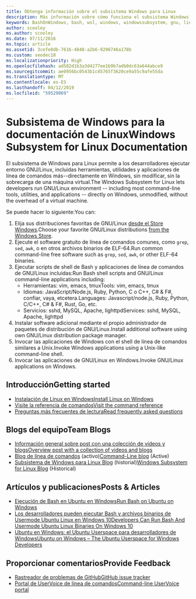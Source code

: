 ```yaml
---
title: Obtenga información sobre el subsistema Windows para Linux
description: Más información sobre cómo funciona el subsistema Windows para Linux.
keywords: BashOnWindows, bash, wsl, windows, windowssubsystem, gnu, linux
author: scooley
ms.author: scooley
ms.date: 07/11/2016
ms.topic: article
ms.assetid: 3cefe0db-7616-4848-a2b6-9296746a178b
ms.custom: seodec18
ms.localizationpriority: High
ms.openlocfilehash: ad582d1b3a3d4277ee1b9b7adb0dc63a644abce9
ms.sourcegitcommit: ae0956bc0543b1c45765f3620ce9a55c9afe55da
ms.translationtype: MT
ms.contentlocale: es-ES
ms.lasthandoff: 04/12/2019
ms.locfileid: "59529069"
---
```

# <a name="windows-subsystem-for-linux-documentation"></a><span data-ttu-id="a58e8-104">Subsistema de Windows para la documentación de Linux</span><span class="sxs-lookup"><span data-stu-id="a58e8-104">Windows Subsystem for Linux Documentation</span></span>

<span data-ttu-id="a58e8-105">El subsistema de Windows para Linux permite a los desarrolladores ejecutar entorno GNU/Linux, incluidas herramientas, utilidades y aplicaciones de línea de comandos más--directamente en Windows, sin modificar, sin la sobrecarga de una máquina virtual.</span><span class="sxs-lookup"><span data-stu-id="a58e8-105">The Windows Subsystem for Linux lets developers run GNU/Linux environment -- including most command-line tools, utilities, and applications -- directly on Windows, unmodified, without the overhead of a virtual machine.</span></span>  

<span data-ttu-id="a58e8-106">Se puede hacer lo siguiente:</span><span class="sxs-lookup"><span data-stu-id="a58e8-106">You can:</span></span>

1. <span data-ttu-id="a58e8-107">Elija sus distribuciones favoritas de GNU/Linux [desde el Store Windows](https://aka.ms/wslstore).</span><span class="sxs-lookup"><span data-stu-id="a58e8-107">Choose your favorite GNU/Linux distributions [from the Windows Store](https://aka.ms/wslstore).</span></span>
1. <span data-ttu-id="a58e8-108">Ejecute el software gratuito de línea de comandos comunes, como `grep`, `sed`, `awk`, o en otros archivos binarios de ELF-64.</span><span class="sxs-lookup"><span data-stu-id="a58e8-108">Run common command-line free software such as `grep`, `sed`, `awk`, or other ELF-64 binaries.</span></span> 
1. <span data-ttu-id="a58e8-109">Ejecutar scripts de shell de Bash y aplicaciones de línea de comandos de GNU/Linux incluidas:</span><span class="sxs-lookup"><span data-stu-id="a58e8-109">Run Bash shell scripts and GNU/Linux command-line applications including:</span></span>  
    * <span data-ttu-id="a58e8-110">Herramientas: vim, emacs, tmux</span><span class="sxs-lookup"><span data-stu-id="a58e8-110">Tools: vim, emacs, tmux</span></span>
    * <span data-ttu-id="a58e8-111">Idiomas: JavaScript/Node.js, Ruby, Python, C o C++, C# & F#, confiar, vaya, etcetera.</span><span class="sxs-lookup"><span data-stu-id="a58e8-111">Languages: Javascript/node.js, Ruby, Python, C/C++, C# & F#, Rust, Go, etc.</span></span>
    * <span data-ttu-id="a58e8-112">Servicios: sshd, MySQL, Apache, lighttpd</span><span class="sxs-lookup"><span data-stu-id="a58e8-112">Services: sshd, MySQL, Apache, lighttpd</span></span>
1. <span data-ttu-id="a58e8-113">Instalar software adicional mediante el propio administrador de paquetes de distribución de GNU/Linux.</span><span class="sxs-lookup"><span data-stu-id="a58e8-113">Install additional software using own GNU/Linux distribution package manager.</span></span>
1. <span data-ttu-id="a58e8-114">Invocar las aplicaciones de Windows con el shell de línea de comandos similares a Unix.</span><span class="sxs-lookup"><span data-stu-id="a58e8-114">Invoke Windows applications using a Unix-like command-line shell.</span></span>
1. <span data-ttu-id="a58e8-115">Invocar las aplicaciones de GNU/Linux en Windows.</span><span class="sxs-lookup"><span data-stu-id="a58e8-115">Invoke GNU/Linux applications on Windows.</span></span>

## <a name="getting-started"></a><span data-ttu-id="a58e8-116">Introducción</span><span class="sxs-lookup"><span data-stu-id="a58e8-116">Getting started</span></span>

* [<span data-ttu-id="a58e8-117">Instalación de Linux en Windows</span><span class="sxs-lookup"><span data-stu-id="a58e8-117">Install Linux on Windows</span></span>](install_guide.md)
* [<span data-ttu-id="a58e8-118">Visite la referencia de comandos</span><span class="sxs-lookup"><span data-stu-id="a58e8-118">Visit the command reference</span></span>](reference.md)
* [<span data-ttu-id="a58e8-119">Preguntas más frecuentes de lectura</span><span class="sxs-lookup"><span data-stu-id="a58e8-119">Read frequently asked questions</span></span>](faq.md)

## <a name="team-blogs"></a><span data-ttu-id="a58e8-120">Blogs del equipo</span><span class="sxs-lookup"><span data-stu-id="a58e8-120">Team Blogs</span></span>
*  [<span data-ttu-id="a58e8-121">Información general sobre post con una colección de vídeos y blogs</span><span class="sxs-lookup"><span data-stu-id="a58e8-121">Overview post with a collection of videos and blogs</span></span>](https://blogs.msdn.microsoft.com/commandline/learn-about-windows-console-and-windows-subsystem-for-linux-wsl/)
* <span data-ttu-id="a58e8-122">[Blog de línea de comandos](https://blogs.msdn.microsoft.com/commandline/) (activo)</span><span class="sxs-lookup"><span data-stu-id="a58e8-122">[Command-Line blog](https://blogs.msdn.microsoft.com/commandline/) (Active)</span></span>
* <span data-ttu-id="a58e8-123">[Subsistema de Windows para Linux Blog](https://blogs.msdn.microsoft.com/wsl/) (historial)</span><span class="sxs-lookup"><span data-stu-id="a58e8-123">[Windows Subsystem for Linux Blog](https://blogs.msdn.microsoft.com/wsl/) (Historical)</span></span>

## <a name="posts--articles"></a><span data-ttu-id="a58e8-124">Artículos y publicaciones</span><span class="sxs-lookup"><span data-stu-id="a58e8-124">Posts & Articles</span></span>
* [<span data-ttu-id="a58e8-125">Ejecución de Bash en Ubuntu en Windows</span><span class="sxs-lookup"><span data-stu-id="a58e8-125">Run Bash on Ubuntu on Windows</span></span>](https://blogs.windows.com/buildingapps/2016/03/30/run-bash-on-ubuntu-on-windows/)
* [<span data-ttu-id="a58e8-126">Los desarrolladores pueden ejecutar Bash y archivos binarios de Usermode Ubuntu Linux en Windows 10</span><span class="sxs-lookup"><span data-stu-id="a58e8-126">Developers Can Run Bash And Usermode Ubuntu Linux Binaries On Windows 10</span></span>](https://www.hanselman.com/blog/DevelopersCanRunBashShellAndUsermodeUbuntuLinuxBinariesOnWindows10.aspx)
* [<span data-ttu-id="a58e8-127">Ubuntu en Windows: el Ubuntu Userspace para desarrolladores de Windows</span><span class="sxs-lookup"><span data-stu-id="a58e8-127">Ubuntu on Windows – The Ubuntu Userspace for Windows Developers</span></span>](https://insights.ubuntu.com/2016/03/30/ubuntu-on-windows-the-ubuntu-userspace-for-windows-developers/) 

## <a name="provide-feedback"></a><span data-ttu-id="a58e8-128">Proporcionar comentarios</span><span class="sxs-lookup"><span data-stu-id="a58e8-128">Provide Feedback</span></span>
* [<span data-ttu-id="a58e8-129">Rastreador de problemas de GitHub</span><span class="sxs-lookup"><span data-stu-id="a58e8-129">GitHub issue tracker</span></span>](https://github.com/Microsoft/BashOnWindows/issues)
* [<span data-ttu-id="a58e8-130">Portal de UserVoice de línea de comandos</span><span class="sxs-lookup"><span data-stu-id="a58e8-130">Command-line UserVoice portal</span></span>](https://wpdev.uservoice.com/forums/266908-command-prompt-console-bash-on-ubuntu-on-windo/category/161892-bash)
